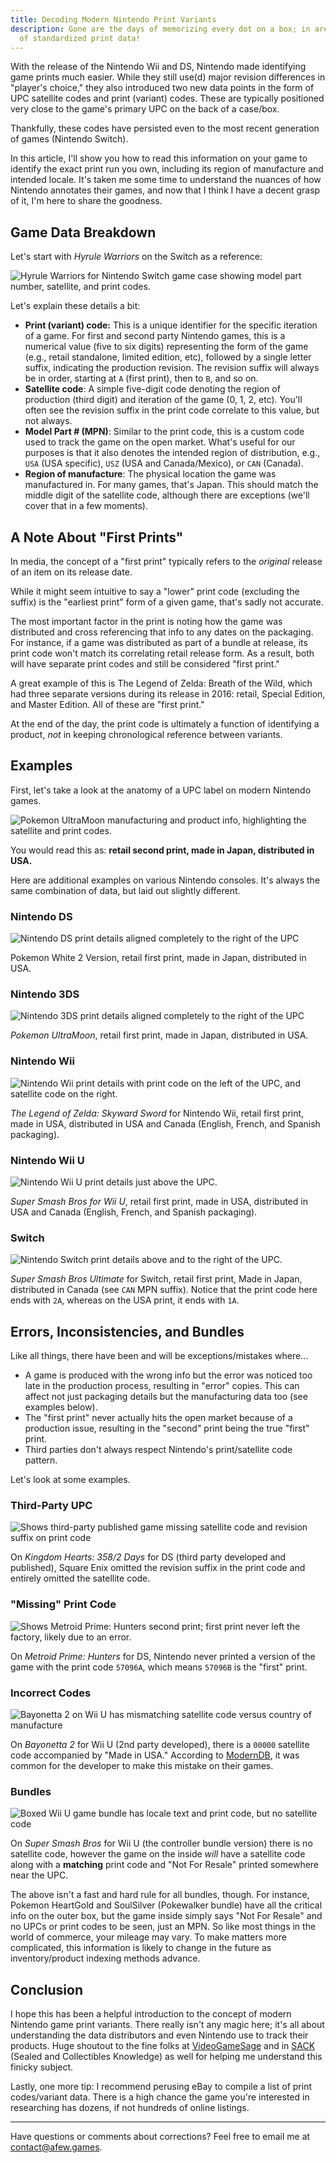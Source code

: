 ```yaml
---
title: Decoding Modern Nintendo Print Variants
description: Gone are the days of memorizing every dot on a box; in are the days
  of standardized print data!
---
```


With the release of the Nintendo Wii and DS, Nintendo made identifying game prints much easier. While they still use(d) major revision differences in "player's choice," they also introduced two new data points in the form of UPC satellite codes and print (variant) codes. These are typically positioned very close to the game's primary UPC on the back of a case/box.

Thankfully, these codes have persisted even to the most recent generation of games (Nintendo Switch).

In this article, I'll show you how to read this information on your game to identify the exact print run you own, including its region of manufacture and intended locale. It's taken me some time to understand the nuances of how Nintendo annotates their games, and now that I think I have a decent grasp of it, I'm here to share the goodness.

## Game Data Breakdown

Let's start with _Hyrule Warriors_ on the Switch as a reference:

![Hyrule Warriors for Nintendo Switch game case showing model part number, satellite, and print codes.](/uploads/hyrule-warriors.jpg)

Let's explain these details a bit:

- **Print (variant) code:** This is a unique identifier for the specific iteration of a game. For first and second party Nintendo games, this is a numerical value (five to six digits) representing the form of the game (e.g., retail standalone, limited edition, etc), followed by a single letter suffix, indicating the production revision. The revision suffix will always be in order, starting at `A` (first print), then to `B`, and so on.
- **Satellite code**: A simple five-digit code denoting the region of production (third digit) and iteration of the game (0, 1, 2, etc). You'll often see the revision suffix in the print code correlate to this value, but not always.
- **Model Part # (MPN)**: Similar to the print code, this is a custom code used to track the game on the open market. What's useful for our purposes is that it also denotes the intended region of distribution, e.g., `USA` (USA specific), `USZ` (USA and Canada/Mexico), or `CAN` (Canada).
- **Region of manufacture**: The physical location the game was manufactured in. For many games, that's Japan. This should match the middle digit of the satellite code, although there are exceptions (we'll cover that in a few moments).

## A Note About "First Prints"

In media, the concept of a "first print" typically refers to the _original_ release of an item on its release date.

While it might seem intuitive to say a "lower" print code (excluding the suffix) is the "earliest print" form of a given game, that's sadly not accurate.

The most important factor in the print is noting how the game was distributed and cross referencing that info to any dates on the packaging. For instance, if a game was distributed as part of a bundle at release, its print code won't match its correlating retail release form. As a result, both will have separate print codes and still be considered "first print."

A great example of this is The Legend of Zelda: Breath of the Wild, which had three separate versions during its release in 2016: retail, Special Edition, and Master Edition. All of these are "first print."

At the end of the day, the print code is ultimately a function of identifying a product, _not_ in keeping chronological reference between variants.

## Examples

First, let's take a look at the anatomy of a UPC label on modern Nintendo games.

![Pokemon UltraMoon manufacturing and product info, highlighting the satellite and print codes.](/uploads/pokemon-ultra-moon-revision.jpg)

You would read this as: **retail second print, made in Japan, distributed in USA.**

Here are additional examples on various Nintendo consoles. It's always the same combination of data, but laid out slightly different.

### Nintendo DS

![Nintendo DS print details aligned completely to the right of the UPC](/uploads/pokemon_white_2.jpg)

Pokemon White 2 Version, retail first print, made in Japan, distributed in USA.

### Nintendo 3DS

![Nintendo 3DS print details aligned completely to the right of the UPC](/uploads/pokemon-ultra-moon.jpg)

_Pokemon UltraMoon_, retail first print, made in Japan, distributed in USA.

### Nintendo Wii

![Nintendo Wii print details with print code on the left of the UPC, and satellite code on the right.](/uploads/skyward-sword.jpg)

_The Legend of Zelda: Skyward Sword_ for Nintendo Wii, retail first print, made in USA, distributed in USA and Canada (English, French, and Spanish packaging).

### Nintendo Wii U

![Nintendo Wii U print details just above the UPC.](/uploads/super-smash-wii-u.jpg)

_Super Smash Bros for Wii U_, retail first print, made in USA, distributed in USA and Canada (English, French, and Spanish packaging).

### Switch

![Nintendo Switch print details above and to the right of the UPC.](/uploads/smash_ultimate.jpg)

_Super Smash Bros Ultimate_ for Switch, retail first print, Made in Japan, distributed in Canada (see `CAN` MPN suffix). Notice that the print code here ends with `2A`, whereas on the USA print, it ends with `1A`.

## Errors, Inconsistencies, and Bundles

Like all things, there have been and will be exceptions/mistakes where...

- A game is produced with the wrong info but the error was noticed too late in the production process, resulting in "error" copies. This can affect not just packaging details but the manufacturing data too (see examples below).
- The "first print" never actually hits the open market because of a production issue, resulting in the "second" print being the true "first" print.
- Third parties don't always respect Nintendo's print/satellite code pattern.

Let's look at some examples.

### Third-Party UPC

![Shows third-party published game missing satellite code and revision suffix on print code](/uploads/kingdom-hearts.jpg)

On _Kingdom Hearts: 358/2 Days_ for DS (third party developed and published), Square Enix omitted the revision suffix in the print code and entirely omitted the satellite code.

### "Missing" Print Code

![Shows Metroid Prime: Hunters second print; first print never left the factory, likely due to an error.](/uploads/metroid_prime_hunters.jpg)

On _Metroid Prime: Hunters_ for DS, Nintendo never printed a version of the game with the print code `57096A`, which means `57096B` is the "first" print.

### Incorrect Codes

![Bayonetta 2 on Wii U has mismatching satellite code versus country of manufacture](/uploads/bayonetta-2-wii-u.jpg)

On _Bayonetta 2_ for Wii U (2nd party developed), there is a `00000` satellite code accompanied by "Made in USA." According to [ModernDB](https://www.instagram.com/Moderndatabase/), it was common for the developer to make this mistake on their games.

### Bundles

![Boxed Wii U game bundle has locale text and print code, but no satellite code](/uploads/super-smash-bros-wii-u-bundle.jpg)

On _Super Smash Bros_ for Wii U (the controller bundle version) there is no satellite code, however the game on the inside _will_ have a satellite code along with a **matching** print code and "Not For Resale" printed somewhere near the UPC.

The above isn't a fast and hard rule for all bundles, though. For instance, Pokemon HeartGold and SoulSilver (Pokewalker bundle) have all the critical info on the outer box, but the game inside simply says "Not For Resale" and no UPCs or print codes to be seen, just an MPN. So like most things in the world of commerce, your mileage may vary. To make matters more complicated, this information is likely to change in the future as inventory/product indexing methods advance.

## Conclusion

I hope this has been a helpful introduction to the concept of modern Nintendo game print variants. There really isn't any magic here; it's all about understanding the data distributors and even Nintendo use to track their products. Huge shoutout to the fine folks at [VideoGameSage](https://videogamesage.com) and in [SACK](https://discord.gg/BkSBeMMZ) (Sealed and Collectibles Knowledge) as well for helping me understand this finicky subject.

Lastly, one more tip: I recommend perusing eBay to compile a list of print codes/variant data. There is a high chance the game you're interested in researching has dozens, if not hundreds of online listings.

---

Have questions or comments about corrections? Feel free to email me at [contact@afew.games](mailto:contact@afew.games).
